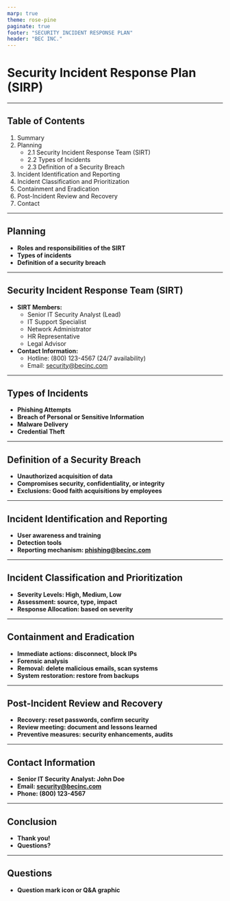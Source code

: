 ```yaml
---
marp: true
theme: rose-pine
paginate: true
footer: "SECURITY INCIDENT RESPONSE PLAN"
header: "BEC INC."
---
```


# Security Incident Response Plan (SIRP)

<!--
Presenter Notes:
Hello everyone, welcome to today's presentation on the Security Incident Response Plan, or SIRP, for BEC Inc. My name is [Your Name], and today I'll be taking you through our structured approach to managing phishing incidents targeting our employees.
-->

---

## Table of Contents

1. Summary
2. Planning
   - 2.1 Security Incident Response Team (SIRT)
   - 2.2 Types of Incidents
   - 2.3 Definition of a Security Breach
3. Incident Identification and Reporting
4. Incident Classification and Prioritization
5. Containment and Eradication
6. Post-Incident Review and Recovery
7. Contact

<!--
Presenter Notes:
Here's the agenda for today's presentation. We will start with a summary, then move into the detailed planning aspects including our Security Incident Response Team and the types of incidents we may encounter. We'll also cover incident identification, classification, containment, eradication, and post-incident review and recovery. Lastly, I'll provide our contact information.
-->

---

## Planning

- **Roles and responsibilities of the SIRT**
- **Types of incidents**
- **Definition of a security breach**

<!--
Presenter Notes:
Effective incident response requires meticulous planning and coordination. In this section, we will cover the roles and responsibilities of our Security Incident Response Team, or SIRT, the types of incidents we may encounter, and our definition of a security breach to ensure a common understanding across the organization.
-->

---

## Security Incident Response Team (SIRT)

- **SIRT Members:**
  - Senior IT Security Analyst (Lead)
  - IT Support Specialist
  - Network Administrator
  - HR Representative
  - Legal Advisor
- **Contact Information:**
  - Hotline: (800) 123-4567 (24/7 availability)
  - Email: security@becinc.com

<!--
Presenter Notes:
Our Security Incident Response Team, or SIRT, is comprised of key technical and support team members trained to respond quickly and effectively to phishing incidents. The team includes a Senior IT Security Analyst who leads the response, IT Support Specialists, Network Administrators, HR Representatives, and Legal Advisors. Contact information for the SIRT is available 24/7 through our hotline and email.
-->

---

## Types of Incidents

- **Phishing Attempts**
- **Breach of Personal or Sensitive Information**
- **Malware Delivery**
- **Credential Theft**

<!--
Presenter Notes:
Understanding the variety of security incidents that may occur is crucial for effective response. Incidents that may activate the SIRT include phishing attempts, breaches of personal or sensitive information, malware delivery, and credential theft. Each type of incident requires specific handling and response.
-->

---

## Definition of a Security Breach

- **Unauthorized acquisition of data**
- **Compromises security, confidentiality, or integrity**
- **Exclusions: Good faith acquisitions by employees**

<!--
Presenter Notes:
A security breach is defined as the unauthorized acquisition of data that compromises the security, confidentiality, or integrity of personal information maintained by BEC Inc. However, good faith acquisition of personal information by an employee for business purposes is not considered a breach, provided the information is not misused.
-->

---

## Incident Identification and Reporting

- **User awareness and training**
- **Detection tools**
- **Reporting mechanism: phishing@becinc.com**

<!--
Presenter Notes:
Timely identification and reporting of phishing attempts are crucial. We conduct regular training sessions to help employees recognize phishing emails, and we use detection tools to scan for malicious content. Suspicious emails should be reported to phishing@becinc.com for further analysis.
-->

---

## Incident Classification and Prioritization

- **Severity Levels: High, Medium, Low**
- **Assessment: source, type, impact**
- **Response Allocation: based on severity**

<!--
Presenter Notes:
Phishing incidents are classified and prioritized based on their severity. High-priority incidents target executives or sensitive data, medium-priority incidents have significant potential for harm, and low-priority incidents are less likely to cause significant damage. We allocate response resources accordingly.
-->

---

## Containment and Eradication

- **Immediate actions: disconnect, block IPs**
- **Forensic analysis**
- **Removal: delete malicious emails, scan systems**
- **System restoration: restore from backups**

<!--
Presenter Notes:
Quickly isolating and neutralizing phishing attempts is critical. Immediate actions include disconnecting affected systems and blocking malicious IP addresses. We then perform forensic analysis to gather evidence, remove malicious content from email inboxes, and restore systems from clean backups.
-->

---

## Post-Incident Review and Recovery

- **Recovery: reset passwords, confirm security**
- **Review meeting: document and lessons learned**
- **Preventive measures: security enhancements, audits**

<!--
Presenter Notes:
After addressing a phishing incident, we focus on recovery and review. This includes resetting compromised credentials, confirming system security, conducting a review meeting, and implementing preventive measures. Regular security audits and training sessions help us stay ahead of future threats.
-->

---

## Contact Information

- **Senior IT Security Analyst: John Doe**
- **Email: security@becinc.com**
- **Phone: (800) 123-4567**

<!--
Presenter Notes:
If you have any security concerns or incidents to report, please contact our Senior IT Security Analyst, John Doe, at security@becinc.com or call (800) 123-4567.
-->

---

## Conclusion

- **Thank you!**
- **Questions?**

<!--
Presenter Notes:
In conclusion, our SIRP is designed to effectively manage phishing incidents and enhance our cybersecurity resilience. Thank you for your attention. I'm now open to any questions you may have.
-->

---

## Questions

- **Question mark icon or Q&A graphic**

<!--
Presenter Notes:
Feel free to ask any questions about the Security Incident Response Plan or any other concerns you might have.
-->
